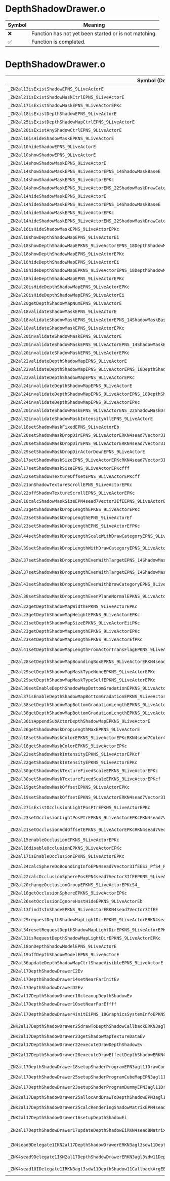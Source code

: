 # DepthShadowDrawer.o
| Symbol | Meaning 
| ------------- | ------------- 
| :x: | Function has not yet been started or is not matching. 
| :white_check_mark: | Function is completed. 


# DepthShadowDrawer.o
| Symbol (Demangled) | Symbol (Mangled) | Decompiled? |
| ------------- |  ------------- | ------------- |
| `_ZN2al13isExistShadowEPNS_9LiveActorE` | `al::isExistShadow(al::LiveActor *)` | :white_check_mark: |
| `_ZN2al21isExistShadowMaskCtrlEPNS_9LiveActorE` | `al::isExistShadowMaskCtrl(al::LiveActor *)` | :white_check_mark: |
| `_ZN2al17isExistShadowMaskEPNS_9LiveActorEPKc` | `al::isExistShadowMask(al::LiveActor *,char const*)` | :white_check_mark: |
| `_ZN2al18isExistDepthShadowEPNS_9LiveActorE` | `al::isExistDepthShadow(al::LiveActor *)` | :white_check_mark: |
| `_ZN2al25isExistDepthShadowMapCtrlEPNS_9LiveActorE` | `al::isExistDepthShadowMapCtrl(al::LiveActor *)` | :white_check_mark: |
| `_ZN2al20isExistAnyShadowCtrlEPNS_9LiveActorE` | `al::isExistAnyShadowCtrl(al::LiveActor *)` | :white_check_mark: |
| `_ZN2al16isHideShadowMaskEPKNS_9LiveActorE` | `al::isHideShadowMask(al::LiveActor const*)` | :white_check_mark: |
| `_ZN2al10hideShadowEPNS_9LiveActorE` | `al::hideShadow(al::LiveActor *)` | :white_check_mark: |
| `_ZN2al10showShadowEPNS_9LiveActorE` | `al::showShadow(al::LiveActor *)` | :white_check_mark: |
| `_ZN2al14showShadowMaskEPNS_9LiveActorE` | `al::showShadowMask(al::LiveActor *)` | :white_check_mark: |
| `_ZN2al14showShadowMaskEPNS_9LiveActorEPNS_14ShadowMaskBaseE` | `al::showShadowMask(al::LiveActor *,al::ShadowMaskBase *)` | :white_check_mark: |
| `_ZN2al14showShadowMaskEPNS_9LiveActorEPKc` | `al::showShadowMask(al::LiveActor *,char const*)` | :white_check_mark: |
| `_ZN2al14showShadowMaskEPNS_9LiveActorENS_22ShadowMaskDrawCategoryE` | `al::showShadowMask(al::LiveActor *,al::ShadowMaskDrawCategory)` | :white_check_mark: |
| `_ZN2al14hideShadowMaskEPNS_9LiveActorE` | `al::hideShadowMask(al::LiveActor *)` | :white_check_mark: |
| `_ZN2al14hideShadowMaskEPNS_9LiveActorEPNS_14ShadowMaskBaseE` | `al::hideShadowMask(al::LiveActor *,al::ShadowMaskBase *)` | :white_check_mark: |
| `_ZN2al14hideShadowMaskEPNS_9LiveActorEPKc` | `al::hideShadowMask(al::LiveActor *,char const*)` | :white_check_mark: |
| `_ZN2al14hideShadowMaskEPNS_9LiveActorENS_22ShadowMaskDrawCategoryE` | `al::hideShadowMask(al::LiveActor *,al::ShadowMaskDrawCategory)` | :white_check_mark: |
| `_ZN2al16isHideShadowMaskEPNS_9LiveActorEPKc` | `al::isHideShadowMask(al::LiveActor *,char const*)` | :white_check_mark: |
| `_ZN2al18showDepthShadowMapEPNS_9LiveActorEi` | `al::showDepthShadowMap(al::LiveActor *,int)` | :white_check_mark: |
| `_ZN2al18showDepthShadowMapEPKNS_9LiveActorEPNS_18DepthShadowMapInfoE` | `al::showDepthShadowMap(al::LiveActor const*,al::DepthShadowMapInfo *)` | :white_check_mark: |
| `_ZN2al18showDepthShadowMapEPNS_9LiveActorEPKc` | `al::showDepthShadowMap(al::LiveActor *,char const*)` | :white_check_mark: |
| `_ZN2al18hideDepthShadowMapEPNS_9LiveActorEi` | `al::hideDepthShadowMap(al::LiveActor *,int)` | :white_check_mark: |
| `_ZN2al18hideDepthShadowMapEPKNS_9LiveActorEPNS_18DepthShadowMapInfoE` | `al::hideDepthShadowMap(al::LiveActor const*,al::DepthShadowMapInfo *)` | :white_check_mark: |
| `_ZN2al18hideDepthShadowMapEPNS_9LiveActorEPKc` | `al::hideDepthShadowMap(al::LiveActor *,char const*)` | :white_check_mark: |
| `_ZN2al20isHideDepthShadowMapEPNS_9LiveActorEPKc` | `al::isHideDepthShadowMap(al::LiveActor *,char const*)` | :white_check_mark: |
| `_ZN2al20isHideDepthShadowMapEPNS_9LiveActorEi` | `al::isHideDepthShadowMap(al::LiveActor *,int)` | :white_check_mark: |
| `_ZN2al20getDepthShadowMapNumEPNS_9LiveActorE` | `al::getDepthShadowMapNum(al::LiveActor *)` | :white_check_mark: |
| `_ZN2al18validateShadowMaskEPNS_9LiveActorE` | `al::validateShadowMask(al::LiveActor *)` | :white_check_mark: |
| `_ZN2al18validateShadowMaskEPNS_9LiveActorEPNS_14ShadowMaskBaseE` | `al::validateShadowMask(al::LiveActor *,al::ShadowMaskBase *)` | :white_check_mark: |
| `_ZN2al18validateShadowMaskEPNS_9LiveActorEPKc` | `al::validateShadowMask(al::LiveActor *,char const*)` | :white_check_mark: |
| `_ZN2al20invalidateShadowMaskEPNS_9LiveActorE` | `al::invalidateShadowMask(al::LiveActor *)` | :white_check_mark: |
| `_ZN2al20invalidateShadowMaskEPNS_9LiveActorEPNS_14ShadowMaskBaseE` | `al::invalidateShadowMask(al::LiveActor *,al::ShadowMaskBase *)` | :white_check_mark: |
| `_ZN2al20invalidateShadowMaskEPNS_9LiveActorEPKc` | `al::invalidateShadowMask(al::LiveActor *,char const*)` | :white_check_mark: |
| `_ZN2al22validateDepthShadowMapEPNS_9LiveActorE` | `al::validateDepthShadowMap(al::LiveActor *)` | :white_check_mark: |
| `_ZN2al22validateDepthShadowMapEPNS_9LiveActorEPNS_18DepthShadowMapInfoE` | `al::validateDepthShadowMap(al::LiveActor *,al::DepthShadowMapInfo *)` | :white_check_mark: |
| `_ZN2al22validateDepthShadowMapEPNS_9LiveActorEPKc` | `al::validateDepthShadowMap(al::LiveActor *,char const*)` | :white_check_mark: |
| `_ZN2al24invalidateDepthShadowMapEPNS_9LiveActorE` | `al::invalidateDepthShadowMap(al::LiveActor *)` | :white_check_mark: |
| `_ZN2al24invalidateDepthShadowMapEPNS_9LiveActorEPNS_18DepthShadowMapInfoE` | `al::invalidateDepthShadowMap(al::LiveActor *,al::DepthShadowMapInfo *)` | :white_check_mark: |
| `_ZN2al24invalidateDepthShadowMapEPNS_9LiveActorEPKc` | `al::invalidateDepthShadowMap(al::LiveActor *,char const*)` | :white_check_mark: |
| `_ZN2al20invalidateShadowMaskEPNS_9LiveActorENS_22ShadowMaskDrawCategoryE` | `al::invalidateShadowMask(al::LiveActor *,al::ShadowMaskDrawCategory)` | :white_check_mark: |
| `_ZN2al32invalidateShadowMaskIntensityAllEPNS_9LiveActorE` | `al::invalidateShadowMaskIntensityAll(al::LiveActor *)` | :white_check_mark: |
| `_ZN2al18setShadowMaskFixedEPNS_9LiveActorEb` | `al::setShadowMaskFixed(al::LiveActor *,bool)` | :white_check_mark: |
| `_ZN2al20setShadowMaskDropDirEPNS_9LiveActorERKN4sead7Vector3IfEE` | `al::setShadowMaskDropDir(al::LiveActor *,sead::Vector3<float> const&)` | :white_check_mark: |
| `_ZN2al20setShadowMaskDropDirEPNS_9LiveActorERKN4sead7Vector3IfEEPKc` | `al::setShadowMaskDropDir(al::LiveActor *,sead::Vector3<float> const&,char const*)` | :white_check_mark: |
| `_ZN2al29setShadowMaskDropDirActorDownEPNS_9LiveActorE` | `al::setShadowMaskDropDirActorDown(al::LiveActor *)` | :white_check_mark: |
| `_ZN2al17setShadowMaskSizeEPNS_9LiveActorEPKcRKN4sead7Vector3IfEE` | `al::setShadowMaskSize(al::LiveActor *,char const*,sead::Vector3<float> const&)` | :white_check_mark: |
| `_ZN2al17setShadowMaskSizeEPNS_9LiveActorEPKcfff` | `al::setShadowMaskSize(al::LiveActor *,char const*,float,float,float)` | :white_check_mark: |
| `_ZN2al22setShadowTextureOffsetEPNS_9LiveActorEPKcff` | `al::setShadowTextureOffset(al::LiveActor *,char const*,float,float)` | :white_check_mark: |
| `_ZN2al21onShadowTextureScrollEPNS_9LiveActorEPKc` | `al::onShadowTextureScroll(al::LiveActor *,char const*)` | :white_check_mark: |
| `_ZN2al22offShadowTextureScrollEPNS_9LiveActorEPKc` | `al::offShadowTextureScroll(al::LiveActor *,char const*)` | :white_check_mark: |
| `_ZN2al18calcShadowMaskSizeEPN4sead7Vector3IfEEPNS_9LiveActorEPKc` | `al::calcShadowMaskSize(sead::Vector3<float> *,al::LiveActor *,char const*)` | :white_check_mark: |
| `_ZN2al23getShadowMaskDropLengthEPKNS_9LiveActorEPKc` | `al::getShadowMaskDropLength(al::LiveActor const*,char const*)` | :white_check_mark: |
| `_ZN2al23setShadowMaskDropLengthEPNS_9LiveActorEf` | `al::setShadowMaskDropLength(al::LiveActor *,float)` | :white_check_mark: |
| `_ZN2al23setShadowMaskDropLengthEPNS_9LiveActorEfPKc` | `al::setShadowMaskDropLength(al::LiveActor *,float,char const*)` | :white_check_mark: |
| `_ZN2al44setShadowMaskDropLengthScaleWithDrawCategoryEPNS_9LiveActorEfNS_22ShadowMaskDrawCategoryE` | `al::setShadowMaskDropLengthScaleWithDrawCategory(al::LiveActor *,float,al::ShadowMaskDrawCategory)` | :white_check_mark: |
| `_ZN2al39setShadowMaskDropLengthWithDrawCategoryEPNS_9LiveActorEfNS_22ShadowMaskDrawCategoryE` | `al::setShadowMaskDropLengthWithDrawCategory(al::LiveActor *,float,al::ShadowMaskDrawCategory)` | :white_check_mark: |
| `_ZN2al37setShadowMaskDropLengthEvenWithTargetEPNS_14ShadowMaskBaseEPKcRKN4sead7Vector3IfEE` | `al::setShadowMaskDropLengthEvenWithTarget(al::ShadowMaskBase *,char const*,sead::Vector3<float> const&)` | :white_check_mark: |
| `_ZN2al37setShadowMaskDropLengthEvenWithTargetEPNS_14ShadowMaskBaseEPKS0_RKN4sead7Vector3IfEE` | `al::setShadowMaskDropLengthEvenWithTarget(al::ShadowMaskBase *,al::ShadowMaskBase const*,sead::Vector3<float> const&)` | :white_check_mark: |
| `_ZN2al43setShadowMaskDropLengthEvenWithDrawCategoryEPNS_9LiveActorENS_22ShadowMaskDrawCategoryEPKS0_PKc` | `al::setShadowMaskDropLengthEvenWithDrawCategory(al::LiveActor *,al::ShadowMaskDrawCategory,al::LiveActor const*,char const*)` | :white_check_mark: |
| `_ZN2al38setShadowMaskDropLengthEvenPlaneNormalEPKNS_9LiveActorERKN4sead7Vector3IfEE` | `al::setShadowMaskDropLengthEvenPlaneNormal(al::LiveActor const*,sead::Vector3<float> const&)` | :white_check_mark: |
| `_ZN2al22getDepthShadowMapWidthEPKNS_9LiveActorEPKc` | `al::getDepthShadowMapWidth(al::LiveActor const*,char const*)` | :white_check_mark: |
| `_ZN2al23getDepthShadowMapHeightEPKNS_9LiveActorEPKc` | `al::getDepthShadowMapHeight(al::LiveActor const*,char const*)` | :white_check_mark: |
| `_ZN2al21setDepthShadowMapSizeEPKNS_9LiveActorEiiPKc` | `al::setDepthShadowMapSize(al::LiveActor const*,int,int,char const*)` | :white_check_mark: |
| `_ZN2al23getDepthShadowMapLengthEPKNS_9LiveActorEPKc` | `al::getDepthShadowMapLength(al::LiveActor const*,char const*)` | :white_check_mark: |
| `_ZN2al23setDepthShadowMapLengthEPKNS_9LiveActorEfPKc` | `al::setDepthShadowMapLength(al::LiveActor const*,float,char const*)` | :white_check_mark: |
| `_ZN2al41setDepthShadowMapLengthFromActorTransFlagEPKNS_9LiveActorEbPKc` | `al::setDepthShadowMapLengthFromActorTransFlag(al::LiveActor const*,bool,char const*)` | :white_check_mark: |
| `_ZN2al28setDepthShadowMapBoundingBoxEPKNS_9LiveActorERKN4sead7Vector3IfEES7_PKc` | `al::setDepthShadowMapBoundingBox(al::LiveActor const*,sead::Vector3<float> const&,sead::Vector3<float> const&,char const*)` | :white_check_mark: |
| `_ZN2al29setDepthShadowMapMaskTypeNoneEPKNS_9LiveActorEPKc` | `al::setDepthShadowMapMaskTypeNone(al::LiveActor const*,char const*)` | :white_check_mark: |
| `_ZN2al29setDepthShadowMapMaskTypeSelfEPKNS_9LiveActorEPKc` | `al::setDepthShadowMapMaskTypeSelf(al::LiveActor const*,char const*)` | :white_check_mark: |
| `_ZN2al38setEnableDepthShadowMapBottomGradationEPKNS_9LiveActorEPKcb` | `al::setEnableDepthShadowMapBottomGradation(al::LiveActor const*,char const*,bool)` | :white_check_mark: |
| `_ZN2al37isEnableDepthShadowMapBottomGradationEPKNS_9LiveActorEPKc` | `al::isEnableDepthShadowMapBottomGradation(al::LiveActor const*,char const*)` | :white_check_mark: |
| `_ZN2al38setDepthShadowMapBottomGradationLengthEPKNS_9LiveActorEPKcf` | `al::setDepthShadowMapBottomGradationLength(al::LiveActor const*,char const*,float)` | :white_check_mark: |
| `_ZN2al38getDepthShadowMapBottomGradationLengthEPKNS_9LiveActorEPKc` | `al::getDepthShadowMapBottomGradationLength(al::LiveActor const*,char const*)` | :white_check_mark: |
| `_ZN2al30isAppendSubActorDepthShadowMapEPKNS_9LiveActorE` | `al::isAppendSubActorDepthShadowMap(al::LiveActor const*)` | :white_check_mark: |
| `_ZN2al26getShadowMaskDropLengthMaxEPKNS_9LiveActorE` | `al::getShadowMaskDropLengthMax(al::LiveActor const*)` | :white_check_mark: |
| `_ZN2al18setShadowMaskColorEPKNS_9LiveActorEPKcRKN4sead7Color4fE` | `al::setShadowMaskColor(al::LiveActor const*,char const*,sead::Color4f const&)` | :white_check_mark: |
| `_ZN2al18getShadowMaskColorEPKNS_9LiveActorEPKc` | `al::getShadowMaskColor(al::LiveActor const*,char const*)` | :white_check_mark: |
| `_ZN2al22setShadowMaskIntensityEPKNS_9LiveActorEPKcf` | `al::setShadowMaskIntensity(al::LiveActor const*,char const*,float)` | :white_check_mark: |
| `_ZN2al22getShadowMaskIntensityEPKNS_9LiveActorEPKc` | `al::getShadowMaskIntensity(al::LiveActor const*,char const*)` | :white_check_mark: |
| `_ZN2al30getShadowMaskTextureFixedScaleEPKNS_9LiveActorEPKc` | `al::getShadowMaskTextureFixedScale(al::LiveActor const*,char const*)` | :white_check_mark: |
| `_ZN2al30setShadowMaskTextureFixedScaleEPKNS_9LiveActorEPKcf` | `al::setShadowMaskTextureFixedScale(al::LiveActor const*,char const*,float)` | :white_check_mark: |
| `_ZN2al19getShadowMaskOffsetEPKNS_9LiveActorEPKc` | `al::getShadowMaskOffset(al::LiveActor const*,char const*)` | :white_check_mark: |
| `_ZN2al19setShadowMaskOffsetEPKNS_9LiveActorERKN4sead7Vector3IfEEPKc` | `al::setShadowMaskOffset(al::LiveActor const*,sead::Vector3<float> const&,char const*)` | :white_check_mark: |
| `_ZN2al27isExistOcclusionLightPosPtrEPKNS_9LiveActorEPKc` | `al::isExistOcclusionLightPosPtr(al::LiveActor const*,char const*)` | :white_check_mark: |
| `_ZN2al23setOcclusionLightPosPtrEPKNS_9LiveActorEPKcPKN4sead7Vector3IfEE` | `al::setOcclusionLightPosPtr(al::LiveActor const*,char const*,sead::Vector3<float> const*)` | :white_check_mark: |
| `_ZN2al21setOcclusionAddOffsetEPKNS_9LiveActorEPKcRKN4sead7Vector3IfEE` | `al::setOcclusionAddOffset(al::LiveActor const*,char const*,sead::Vector3<float> const&)` | :white_check_mark: |
| `_ZN2al15enableOcclusionEPKNS_9LiveActorEPKc` | `al::enableOcclusion(al::LiveActor const*,char const*)` | :white_check_mark: |
| `_ZN2al16disableOcclusionEPKNS_9LiveActorEPKc` | `al::disableOcclusion(al::LiveActor const*,char const*)` | :white_check_mark: |
| `_ZN2al17isEnableOcclusionEPKNS_9LiveActorEPKc` | `al::isEnableOcclusion(al::LiveActor const*,char const*)` | :white_check_mark: |
| `_ZN2al24calcSphereDoBoundingInfoEPN4sead7Vector3IfEES3_PfS4_PKNS_9LiveActorEPKcf` | `al::calcSphereDoBoundingInfo(sead::Vector3<float> *,sead::Vector3<float> *,float *,float *,al::LiveActor const*,char const*,float)` | :white_check_mark: |
| `_ZN2al22calcOcclusionSpherePosEPN4sead7Vector3IfEEPKNS_9LiveActorEPKc` | `al::calcOcclusionSpherePos(sead::Vector3<float> *,al::LiveActor const*,char const*)` | :white_check_mark: |
| `_ZN2al20changeOcclusionGroupEPKNS_9LiveActorEPKcS4_` | `al::changeOcclusionGroup(al::LiveActor const*,char const*,char const*)` | :white_check_mark: |
| `_ZN2al18getOcclusionSphereEPKNS_9LiveActorEPKc` | `al::getOcclusionSphere(al::LiveActor const*,char const*)` | :white_check_mark: |
| `_ZN2al26setOcclusionIgnoreHostHideEPKNS_9LiveActorEb` | `al::setOcclusionIgnoreHostHide(al::LiveActor const*,bool)` | :white_check_mark: |
| `_ZN2al13findIsInShadeEPKNS_9LiveActorERKN4sead7Vector3IfEE` | `al::findIsInShade(al::LiveActor const*,sead::Vector3<float> const&)` | :white_check_mark: |
| `_ZN2al29requestDepthShadowMapLightDirEPKNS_9LiveActorERKN4sead7Vector3IfEEPKc` | `al::requestDepthShadowMapLightDir(al::LiveActor const*,sead::Vector3<float> const&,char const*)` | :white_check_mark: |
| `_ZN2al34resetRequestDepthShadowMapLightDirEPKNS_9LiveActorEPKc` | `al::resetRequestDepthShadowMapLightDir(al::LiveActor const*,char const*)` | :white_check_mark: |
| `_ZN2al31isRequestDepthShadowMapLightDirEPKNS_9LiveActorEPKc` | `al::isRequestDepthShadowMapLightDir(al::LiveActor const*,char const*)` | :white_check_mark: |
| `_ZN2al18onDepthShadowModelEPNS_9LiveActorE` | `al::onDepthShadowModel(al::LiveActor *)` | :white_check_mark: |
| `_ZN2al19offDepthShadowModelEPNS_9LiveActorE` | `al::offDepthShadowModel(al::LiveActor *)` | :white_check_mark: |
| `_ZN2al36updateDepthShadowMapCtrlShapeVisibleEPNS_9LiveActorE` | `al::updateDepthShadowMapCtrlShapeVisible(al::LiveActor *)` | :white_check_mark: |
| `_ZN2al17DepthShadowDrawerC2Ev` | `al::DepthShadowDrawer::DepthShadowDrawer(void)` | :white_check_mark: |
| `_ZN2al17DepthShadowDrawer14setNearFarInitEv` | `al::DepthShadowDrawer::setNearFarInit(void)` | :white_check_mark: |
| `_ZN2al17DepthShadowDrawerD2Ev` | `al::DepthShadowDrawer::~DepthShadowDrawer()` | :white_check_mark: |
| `_ZNK2al17DepthShadowDrawer18cleanupDepthShadowEv` | `al::DepthShadowDrawer::cleanupDepthShadow(void)const` | :white_check_mark: |
| `_ZN2al17DepthShadowDrawer10setNearFarEffff` | `al::DepthShadowDrawer::setNearFar(float,float,float,float)` | :white_check_mark: |
| `_ZN2al17DepthShadowDrawer4initEiPNS_18GraphicsSystemInfoEPKNS_15ExecuteDirectorEPKNS_12EffectSystemEPKNS_12PlayerHolderE` | `al::DepthShadowDrawer::init(int,al::GraphicsSystemInfo *,al::ExecuteDirector const*,al::EffectSystem const*,al::PlayerHolder const*)` | :white_check_mark: |
| `_ZNK2al17DepthShadowDrawer25drawToDepthShadowCallbackERKN3agl3sdw11DepthShadow11CallbackArgE` | `al::DepthShadowDrawer::drawToDepthShadowCallback(agl::sdw::DepthShadow::CallbackArg const&)const` | :white_check_mark: |
| `_ZNK2al17DepthShadowDrawer23getShadowMapTextureDataEv` | `al::DepthShadowDrawer::getShadowMapTextureData(void)const` | :white_check_mark: |
| `_ZNK2al17DepthShadowDrawer22executeDrawDepthShadowEv` | `al::DepthShadowDrawer::executeDrawDepthShadow(void)const` | :white_check_mark: |
| `_ZNK2al17DepthShadowDrawer28executeDrawEffectDepthShadowERKN4sead8Matrix34IfEERKNS1_8Matrix44IfEEff` | `al::DepthShadowDrawer::executeDrawEffectDepthShadow(sead::Matrix34<float> const&,sead::Matrix44<float> const&,float,float)const` | :white_check_mark: |
| `_ZN2al17DepthShadowDrawer18setupShaderProgramEPN3agl11DrawContextEiPKNS1_13ShaderProgramE` | `al::DepthShadowDrawer::setupShaderProgram(agl::DrawContext *,int,agl::ShaderProgram const*)` | :white_check_mark: |
| `_ZN2al17DepthShadowDrawer25setupShaderProgramCubeMapEPN3agl11DrawContextEi` | `al::DepthShadowDrawer::setupShaderProgramCubeMap(agl::DrawContext *,int)` | :white_check_mark: |
| `_ZN2al17DepthShadowDrawer23setupShaderProgramDummyEPN3agl11DrawContextEiPKNS1_13ShaderProgramE` | `al::DepthShadowDrawer::setupShaderProgramDummy(agl::DrawContext *,int,agl::ShaderProgram const*)` | :white_check_mark: |
| `_ZNK2al17DepthShadowDrawer25allocAndDrawToDepthShadowEPN3agl11DrawContextE` | `al::DepthShadowDrawer::allocAndDrawToDepthShadow(agl::DrawContext *)const` | :white_check_mark: |
| `_ZNK2al17DepthShadowDrawer25calcRenderingShadowMatrixEPN4sead8Matrix44IfEEii` | `al::DepthShadowDrawer::calcRenderingShadowMatrix(sead::Matrix44<float> *,int,int)const` | :white_check_mark: |
| `_ZNK2al17DepthShadowDrawer16setupDepthShadowEi` | `al::DepthShadowDrawer::setupDepthShadow(int)const` | :white_check_mark: |
| `_ZN2al17DepthShadowDrawer17updateDepthShadowEiRKN4sead8Matrix34IfEERKNS1_8Matrix44IfEES5_S9_` | `al::DepthShadowDrawer::updateDepthShadow(int,sead::Matrix34<float> const&,sead::Matrix44<float> const&,sead::Matrix34<float> const&,sead::Matrix44<float> const&)` | :white_check_mark: |
| `_ZN4sead9Delegate1IKN2al17DepthShadowDrawerERKN3agl3sdw11DepthShadow11CallbackArgEE6invokeES9_` | `sead::Delegate1<al::DepthShadowDrawer const,agl::sdw::DepthShadow::CallbackArg const&>::invoke(agl::sdw::DepthShadow::CallbackArg const&)` | :white_check_mark: |
| `_ZNK4sead9Delegate1IKN2al17DepthShadowDrawerERKN3agl3sdw11DepthShadow11CallbackArgEE5cloneEPNS_4HeapE` | `sead::Delegate1<al::DepthShadowDrawer const,agl::sdw::DepthShadow::CallbackArg const&>::clone(sead::Heap *)const` | :white_check_mark: |
| `_ZNK4sead10IDelegate1IRKN3agl3sdw11DepthShadow11CallbackArgEE5cloneEPNS_4HeapE` | `sead::IDelegate1<agl::sdw::DepthShadow::CallbackArg const&>::clone(sead::Heap *)const` | :white_check_mark: |
